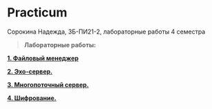 # Practicum
Сорокина Надежда, ЗБ-ПИ21-2, лабораторные работы 4 семестра

> __Лабораторные работы:__

[__1. Файловый менеджер__](https://github.com/not-fate/Practicum/tree/main/%D0%9B%D0%B0%D0%B1.1.%20%D0%A4%D0%B0%D0%B8%CC%86%D0%BB%D0%BE%D0%B2%D1%8B%D0%B8%CC%86%20%D0%BC%D0%B5%D0%BD%D0%B5%D0%B4%D0%B6%D0%B5%D1%80)

[__2. Эхо-сервер.__](https://github.com/not-fate/Practicum/tree/main/%D0%9B%D0%B0%D0%B1.2.%20%D0%AD%D1%85%D0%BE-%D1%81%D0%B5%D1%80%D0%B2%D0%B5%D1%80)

[__3. Многопоточный сервер.__](https://github.com/not-fate/Practicum/tree/main/%D0%9C%D0%BD%D0%BE%D0%B3%D0%BE%D0%BF%D0%BE%D1%82%D0%BE%D1%87%D0%BD%D1%8B%D0%B9%20%D1%81%D0%B5%D1%80%D0%B2%D0%B5%D1%80)

[__4. Шифрование.__]()


